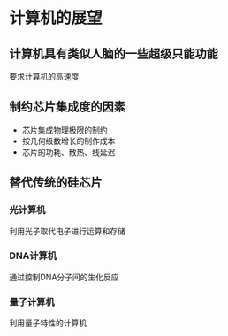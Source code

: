 # 计算机的展望
## 计算机具有类似人脑的一些超级只能功能

要求计算机的高速度

## 制约芯片集成度的因素

- 芯片集成物理极限的制约
- 按几何级数增长的制作成本
- 芯片的功耗、散热、线延迟

## 替代传统的硅芯片

### 光计算机

利用光子取代电子进行运算和存储

### DNA计算机

通过控制DNA分子间的生化反应

### 量子计算机

利用量子特性的计算机

